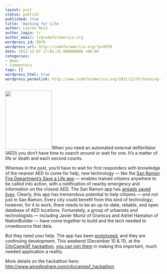 ```yaml
---
layout: post
status: publish
published: true
title: 'Hacking for Life '
author: Lauren Reid
author_login: lr
author_email: lr@codeforamerica.org
wordpress_id: 9970
wordpress_url: http://codeforamerica.org/?p=9970
date: 2011-12-07 17:01:25.000000000 +00:00
categories:
- News
- Commentary
tags: []
wordpress_html: true
wordpress_permalink: http://www.codeforamerica.org/2011/12/07/hacking-for-life/
---
```


<p><a href="http://codeforamerica.org/wp-content/uploads/2011/12/AED-e1322872808153.jpg"><img alt="" class="alignleft size-full wp-image-9972" height="189" src="http://codeforamerica.org/wp-content/uploads/2011/12/AED-e1322872808153.jpg" title="AED" width="150"/></a>When you need an automated external defibrillator (AED) you don’t have time to search around or wait for one. It’s a matter of life or death and each second counts.</p>
<p>Whereas in the past, you’d have to wait for first responders with knowledge of the nearest AED to come for help, new technology — like the <a href="http://firedepartment.mobi/">San Ramon Fire Department’s Save a Life app</a> — enables trained citizens anywhere to be called into action, with a notification of nearby emergency and information on the closest AED. The San Ramon app has <a href="http://sanramon.patch.com/articles/fire-district-adds-life-saving-cpr-dispatch-to-iphone-app-makes-app-available-to-other-fire-departments">already saved lives</a>. Clearly, this app has tremendous potential to help citizens — and not just in San Ramon. Every city could benefit from this kind of technology; however, for it to work, there needs to be an up-to-date, reliable, and open database of AED locations. Fortunately, a group of urbanists and technologists — including Javier Muniz of Granicus and Adriel Hampton of NationBuilder — have come together to build and the tech needed to crowdsource that data.</p>
<p>But they need your help. The app has been <a href="https://github.com/gov20cto/huzzah" target="_blank">prototyped</a>, and they are continuing development. This weekend (December 10 &amp; 11), at the <a href="http://www.wiredtoshare.com/citycampsf_hackathon">CityCampSF hackathon</a>, <a href="http://www.wiredtoshare.com/open_aed_finder">you can join them</a> in making this important, much needed application a reality.</p>
<p>More details on the hackathon here: <a href="http://www.wiredtoshare.com/citycampsf_hackathon">http://www.wiredtoshare.com/citycampsf_hackathon</a></p>
